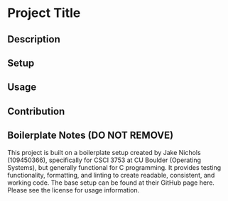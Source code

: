 # Project Title

## Description

## Setup

## Usage

## Contribution

## Boilerplate Notes (DO NOT REMOVE)

This project is built on a boilerplate setup created by Jake Nichols (109450366), specifically for
CSCI 3753 at CU Boulder (Operating Systems), but generally functional for C programming. It provides
testing functionality, formatting, and linting to create readable, consistent, and working code.
The base setup can be found at their GitHub page here. Please see the license for usage information.
